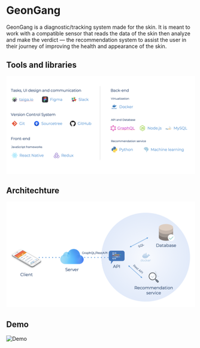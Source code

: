 # GeonGang

GeonGang is a diagnostic/tracking system made for the skin. It is meant to work with a 
compatible sensor that reads the data of the skin then analyze and make the verdict — the recommendation system to assist the user in their journey of improving the health and 
appearance of the skin. 


## Tools and libraries

![Technology Stack](screenshots/technologyStack.png)


## Architechture

![Architechture](screenshots/techArchitechture.png)


## Demo


![Demo](screenshots/geongang_demo.gif)
